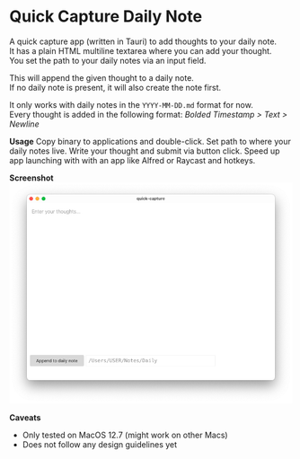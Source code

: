 # Quick Capture Daily Note

A quick capture app (written in Tauri) to add thoughts to your daily note.  
It has a plain HTML multiline textarea where you can add your thought.  
You set the path to your daily notes via an input field.

This will append the given thought to a daily note.  
If no daily note is present, it will also create the note first.

It only works with daily notes in the `YYYY-MM-DD.md` format for now.  
Every thought is added in the following format: *Bolded Timestamp > Text > Newline*

**Usage**
Copy binary to applications and double-click.
Set path to where your daily notes live.
Write your thought and submit via button click.
Speed up app launching with with an app like Alfred or Raycast and hotkeys.

**Screenshot**
![Quick capture to daily note](screenshot.png)

**Caveats**
- Only tested on MacOS 12.7 (might work on other Macs)
- Does not follow any design guidelines yet

